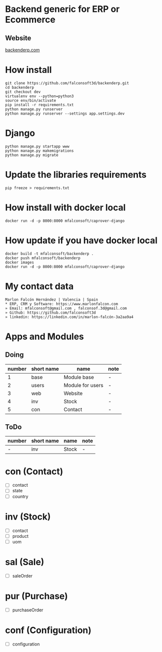 # Backend generic for ERP or Ecommerce
## Website
[backenderp.com](https://backenderp.com)

# How install
```
git clone https://github.com/falconsoft3d/backenderp.git
cd backenderp
git checkout dev
virtualenv env --python=python3
source env/bin/activate
pip install -r requirements.txt
python manage.py runserver
python manage.py runserver --settings app.settings.dev
```

# Django
```
python manage.py startapp www
python manage.py makemigrations
python manage.py migrate
```

# Update the libraries requirements
```
pip freeze > requirements.txt
```

# How install with docker local
```
docker run -d -p 8000:8000 mfalconsoft/caprover-django
```

# How update if you have docker local
```
docker build -t mfalconsoft/backenderp .
docker push mfalconsoft/backenderp
docker images
docker run -d -p 8000:8000 mfalconsoft/caprover-django
```

# My contact data
```
Marlon Falcón Hernández | Valencia | Spain
* ERP, CRM y Software: https://www.marlonfalcon.com
» Email: mfalconsoft@gmail.com , falconsof.3d@gmail.com
» Github: https://github.com/falconsoft3d
» linkedin: https://linkedin.com/in/marlon-falcón-3a2aa9a4
```

# Apps and Modules
## Doing
| number | short name | name             | note |
|--------|------------|------------------|------|
| 1      | base       | Module base      | -    |
| 2      | users      | Module for users | -    |
| 3      | web        | Website          | -    |
| 4      | inv        | Stock            | -    |
| 5      | con        | Contact          | -    |


## ToDo
| number | short name | name             | note |
|--------|------------|------------------|------|
| -      | inv        | Stock            | -    |


# con (Contact)
- [ ] contact
- [ ] state
- [ ] country

# inv (Stock)
- [ ] contact
- [ ] product
- [ ] uom

# sal (Sale)
- [ ] saleOrder


# pur (Purchase)
- [ ] purchaseOrder

# conf (Configuration)
- [ ] configuration









